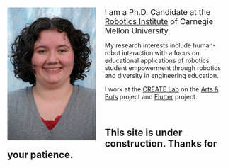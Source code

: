 <p style="font-size: 125%; margin-bottom: 10px;">
<img src="/images/cross_jennifer_color.jpg" alt="portrait" style="width: 200px; float: left; margin-right: 20px;"/>I am a Ph.D. Candidate at the <a href="http://ri.cmu.edu/">Robotics Institute</a> of Carnegie Mellon University.

My research interests include human-robot interaction with a focus on educational applications of robotics, student empowerment through robotics and diversity in engineering education.

I work at the <a href="http://www.cmucreatelab.org">CREATE Lab</a> on the <a href="http://www.cmucreatelab.org/projects/Arts_&_Bots">Arts & Bots</a> project and  <a href="http://www.cmucreatelab.org/projects/Flutterproject">Flutter</a> project.</p>

<br>

## [](#header-3)This site is under construction. Thanks for your patience.

